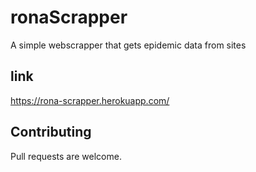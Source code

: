 # ronaScrapper

A simple webscrapper that gets epidemic data from sites

## link 

https://rona-scrapper.herokuapp.com/

## Contributing
Pull requests are welcome. 
